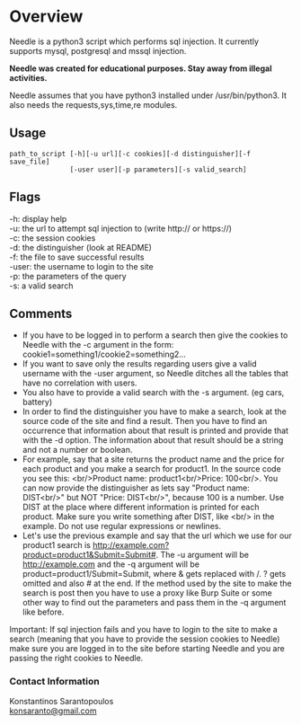 # Overview

Needle is a python3 script which performs sql injection. It currently supports
mysql, postgresql and mssql injection.

**Needle was created for educational purposes. Stay away from illegal activities.**

Needle assumes that you have python3 installed under /usr/bin/python3.
It also needs the requests,sys,time,re modules.

## Usage

```
path_to_script [-h][-u url][-c cookies][-d distinguisher][-f save_file]
               [-user user][-p parameters][-s valid_search]
```

## Flags

-h: display help  
-u: the url to attempt sql injection to (write http://  or https://)  
-c: the session cookies  
-d: the distinguisher (look at README)  
-f: the file to save successful results  
-user: the username to login to the site  
-p: the parameters of the query  
-s: a valid search  

## Comments

* If you have to be logged in to perform a search then give the cookies to Needle
with the -c argument in the form: cookie1=something1/cookie2=something2...
* If you want to save only the results regarding users give a valid username with
the -user argument, so Needle ditches all the tables that have no correlation
with users.
* You also have to provide a valid search with the -s argument. (eg cars, battery)
* In order to find the distinguisher you have to make a search, look at the source
code of the site and find a result. Then you have to find an occurrence that
information about that result is printed and provide that with the -d option.
The information about that result should be a string and not a number or boolean.
* For example, say that a site returns the product name and the price for each
product and you make a search for product1. In the source code you see this:
\<br/>Product name: product1\<br/>Price: 100\<br/>. You can now provide the
distinguisher as lets say "Product name: DIST\<br/>" but NOT "Price: DIST\<br/>",
because 100 is a number. Use DIST at the place where different information is
printed for each product. Make sure you write something after DIST, like \<br/> in
the example. Do not use regular expressions or newlines.
* Let's use the previous example and say that the url which we use for our
product1 search is http://example.com?product=product1&Submit=Submit#. The -u
argument will be http://example.com and the -q argument will be
product=product1/Submit=Submit, where & gets replaced with /. ? gets omitted and
also # at the end. If the method used by the site to make the search is post then
you have to use a proxy like Burp Suite or some other way to find out the
parameters and pass them in the -q argument like before.

Important: If sql injection fails and you have to login to the site to make a
search (meaning that you have to provide the session cookies to Needle) make sure
you are logged in to the site before starting Needle and you are passing the right
cookies to Needle.

### Contact Information

Konstantinos Sarantopoulos  
konsaranto@gmail.com
